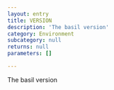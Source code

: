 ```yaml
---
layout: entry
title: VERSION
description: 'The basil version'
category: Environment
subcategory: null
returns: null
parameters: []

---
```

The basil version